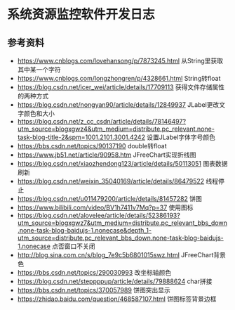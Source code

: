 # 系统资源监控软件开发日志

## 参考资料
- https://www.cnblogs.com/lovehansong/p/7873245.html 从String里获取其中某一个字符
- https://www.cnblogs.com/longzhongren/p/4328661.html String转float
- https://blog.csdn.net/icer_wei/article/details/17709113 获得文件存储属性的两种方式
- https://blog.csdn.net/nongyan90/article/details/12849937 JLabel更改文字颜色和大小
- https://blog.csdn.net/z_cc_csdn/article/details/78146497?utm_source=blogxgwz4&utm_medium=distribute.pc_relevant.none-task-blog-title-2&spm=1001.2101.3001.4242 设置JLabel字体字号颜色
- https://bbs.csdn.net/topics/90137190 double转float
- https://www.jb51.net/article/90958.htm JFreeChart实现折线图
- https://blog.csdn.net/xiaozhendong123/article/details/50113051 图表数据刷新
- https://blog.csdn.net/weixin_35040169/article/details/86479522 线程停止
- https://blog.csdn.net/u011479200/article/details/81457282 饼图
- https://www.bilibili.com/video/BV1h7411v7Mq?p=37 使用图标
- https://blog.csdn.net/alovelee/article/details/52386193?utm_source=blogxgwz7&utm_medium=distribute.pc_relevant_bbs_down.none-task-blog-baidujs-1.nonecase&depth_1-utm_source=distribute.pc_relevant_bbs_down.none-task-blog-baidujs-1.nonecase 点否窗口不关闭
- http://blog.sina.com.cn/s/blog_7e9c5b6801015swz.html JFreeChart背景色
- https://bbs.csdn.net/topics/290030993 改坐标轴颜色
- https://blog.csdn.net/steppppup/article/details/79888624 char拼接
- https://bbs.csdn.net/topics/370057989 饼图突出显示
- https://zhidao.baidu.com/question/468587107.html 饼图标签背景边框